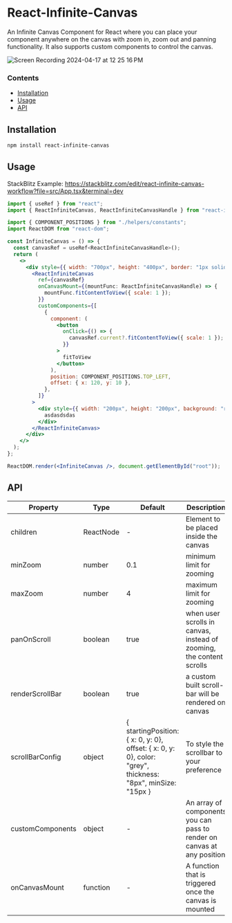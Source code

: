 # React-Infinite-Canvas

An Infinite Canvas Component for React where you can place your component anywhere on the canvas with zoom in, zoom out and panning functionality. It also supports custom components to control the canvas.

![Screen Recording 2024-04-17 at 12 25 16 PM](https://github.com/KarthikAravindR/infinite-canvas/assets/41736896/33c9a983-0b8c-4740-95ab-4172fa9cfe55)

### Contents

- [Installation](#installation)
- [Usage](#usage)
- [API](#api)

## Installation

```sh
npm install react-infinite-canvas
```

## Usage

StackBlitz Example: https://stackblitz.com/edit/react-infinite-canvas-workflow?file=src/App.tsx&terminal=dev

```jsx
import { useRef } from "react";
import { ReactInfiniteCanvas, ReactInfiniteCanvasHandle } from "react-infinite-canvas";

import { COMPONENT_POSITIONS } from "./helpers/constants";
import ReactDOM from "react-dom";

const InfiniteCanvas = () => {
  const canvasRef = useRef<ReactInfiniteCanvasHandle>();
  return (
    <>
      <div style={{ width: "700px", height: "400px", border: "1px solid red" }}>
        <ReactInfiniteCanvas
          ref={canvasRef}
          onCanvasMount={(mountFunc: ReactInfiniteCanvasHandle) => {
            mountFunc.fitContentToView({ scale: 1 });
          }}
          customComponents={[
            {
              component: (
                <button
                  onClick={() => {
                    canvasRef.current?.fitContentToView({ scale: 1 });
                  }}
                >
                  fitToView
                </button>
              ),
              position: COMPONENT_POSITIONS.TOP_LEFT,
              offset: { x: 120, y: 10 },
            },
          ]}
        >
          <div style={{ width: "200px", height: "200px", background: "red" }}>
            asdasdsdas
          </div>
        </ReactInfiniteCanvas>
      </div>
    </>
  );
};

ReactDOM.render(<InfiniteCanvas />, document.getElementById("root"));
```

## API

| Property         | Type            | Default                             | Description                                                            |
| ---------------- | --------------- | ----------------------------------- | ---------------------------------------------------------------------- |                          
| children         | ReactNode       | -                                   | Element to be placed inside the canvas                                 |
| minZoom          | number          | 0.1                                 | minimum limit for zooming                                              |
| maxZoom          | number          | 4                                   | maximum limit for zooming                                              |
| panOnScroll      | boolean         | true                                | when user scrolls in canvas, instead of zooming, the content scrolls   |
| renderScrollBar  | boolean         | true                                | a custom built scroll-bar will be rendered on canvas                   |
| scrollBarConfig   | object         | { startingPosition: { x: 0, y: 0}, offset: { x: 0, y: 0}, color: "grey", thickness: "8px", minSize: "15px }                                    | To style the scrollbar to your preference                              |
| customComponents | object          | -                                   | An array of components you can pass to render on canvas at any position|
| onCanvasMount    | function        | -                                   | A function that is triggered once the canvas is mounted                |
